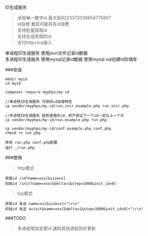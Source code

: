 ID生成服务  
>全局唯一数字id 最大到9223372036854775807    
>id自增 重启可能存在id浪费  
>支持批量获取id   
>支持生成奇偶的id  
>支付http+tcp接入

单进程ID生成服务 使用json文件记录id数据    
多进程ID生成服务 使用mysql记录id数据 使用mysql.sql创建id存储库

###安装   
    
    mkdir myid
    cd myid
    
    composer require myphps/my-id
    
    //单进程ID生成服务 可保持id自增特性 
    cp vendor/myphps/my-id/run.incr.example.php run.incr.php
    
    //多进程ID生成服务 趋势递增的id，即不保证下一个id一定比上一个大 
    cp vendor/myphps/my-id/run.example.php run.php
        
    cp vendor/myphps/my-id/conf.example.php conf.php
    chmod +x run.php
    
    修改 run.php conf.php配置
    运行 ./run.php 
    
###使用   
>http模式 

    获取id /id?name=xxx[&size=x]
    初始id /init?name=xxx[&delta=1&step=1000&init_id=0]
>tcp模式  

    获取id 发送 name=xx[&size=x]+"\r\n" 
    初始id 发送 a=init&name=xxx[&delta=1&step=1000&init_id=0]+"\r\n" 

###TODO    
>多进程增加变更id 通知其他进程同步更新   